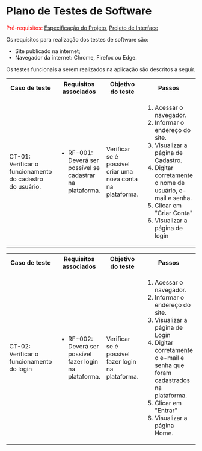 # Plano de Testes de Software

<span style="color:red">Pré-requisitos: <a href="https://github.com/ICEI-PUC-Minas-PMV-ADS/ads-e1-exemplo-vida-de-estudante/tree/main/documentos/02-Especificação%20do%20Projeto.md"> Especificação do Projeto</a></span>, <a href="https://github.com/ICEI-PUC-Minas-PMV-ADS/ads-e1-exemplo-vida-de-estudante/tree/main/documentos/04-Projeto%20de%20Interface.md"> Projeto de Interface</a>

Os requisitos para realização dos testes de software são:
<ul><li>Site publicado na internet;</li>
<li>Navegador da internet: Chrome, Firefox ou Edge.</li>
</ul>

Os testes funcionais a serem realizados na aplicação são descritos a seguir.

<table>
 <tr>
  <th>Caso de teste</th>
  <th>Requisitos associados</th>
  <th>Objetivo do teste</th>
  <th>Passos</th>
  <th>Critérios de êxito</th>
  <th>Responsável</th>
 </tr>
 <tr>
  <td>CT-01: Verificar o funcionamento do cadastro do usuário.</td>
  <td>
   <ul>
    <li>RF-001:	Deverá ser possível se cadastrar na plataforma.</li>
   </ul>
  </td>
  <td>Verificar se é possível criar uma nova conta na plataforma.</td>
  <td>
   <ol>
    <li>Acessar o navegador.</li>
    <li>Informar o endereço do site.</li>
    <li>Visualizar a página de Cadastro.</li>
    <li>Digitar corretamente o nome de usuário, e-mail e senha.</li>
    <li>Clicar em "Criar Conta"</li>
    <li>Visualizar a página de login</li>
   </ol>
   </td>
  <td>Ao digitar os dados corretamente, o usuário deve ser redirecionado para a página de login</td>
  <td>Roger Marques</td>
 </tr>
</table>

<table>
 <tr>
  <th>Caso de teste</th>
  <th>Requisitos associados</th>
  <th>Objetivo do teste</th>
  <th>Passos</th>
  <th>Critérios de êxito</th>
  <th>Responsável</th>
 </tr>
 <tr>
  <td>CT-02: Verificar o funcionamento do login</td>
  <td>
   <ul>
    <li>RF-002:	Deverá ser possível fazer login na plataforma.</li>
   </ul>
  </td>
  <td>Verificar se é possível fazer login na plataforma.</td>
  <td>
   <ol>
    <li>Acessar o navegador.</li>
    <li>Informar o endereço do site.</li>
    <li>Visualizar a página de Login</li>
    <li>Digitar corretamente o e-mail e senha que foram cadastrados na plataforma.</li>
    <li>Clicar em "Entrar"</li>
    <li>Visualizar a página Home.</li>
   </ol>
   </td>
  <td>Ao digitar os dados corretamente, o usuário deve ser redirecionado para a página Home</td>
  <td>Roger Marques</td>
 </tr>
</table>
